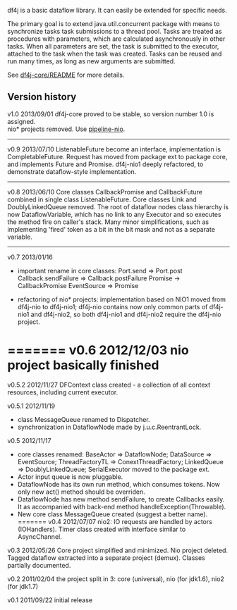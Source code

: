 df4j is a basic dataflow library. It can easily be extended for specific needs.

The primary goal is to extend java.util.concurrent package with means to synchronize tasks
task submissions to a thread pool. Tasks are treated as procedures with parameters,
which are calculated asynchronously in other tasks.
When all parameters are set, the task is submitted to the executor, attached to the task when the task was created.
Tasks can be reused and run many times, as long as new arguments are submitted.

See [df4j-core/README](df4j-core/README.md) for more details.

Version history
---------------
v1.0 2013/09/01
df4j-core proved to be stable, so version number 1.0 is assigned.  
nio* projects removed. Use [pipeline-nio](../pipeline/pipeline-nio).

---------------
v0.9 2013/07/10
ListenableFuture become an interface, implementation is CompletableFuture.
Request has moved from package ext to package core, and implements Future<Result> and Promise<Request>.
df4j-nio1 deeply refactored, to demonstrate dataflow-style implementation.

---------------
v0.8 2013/06/10
Core classes CallbackPromise and CallbackFuture combined in single class ListenableFuture.
Core classes Link and DoublyLinkedQueue removed.
The root of dataflow nodes class hierarchy is now DataflowVariable, which has no link to any Executor and so
executes the method fire on caller's stack.
Many minor simplifications, such as implementing 'fired' token as a bit in the bit mask and not as a separate variable.

---------------
v0.7 2013/01/16
- important rename in core classes:
Port.send => Port.post
Callback.sendFailure => Callback.postFailure
Promise -> CallbackPromise
EventSource => Promise

- refactoring of nio* projects:
implementation based on NIO1 moved from df4j-nio to df4j-nio1;
df4j-nio contains now only common parts of df4j-nio1 and df4j-nio2,
so both df4j-nio1 and df4j-nio2 require the df4j-nio project.

=======
v0.6 2012/12/03
nio project basically finished
=======
v0.5.2 2012/11/27
DFContext class created - a collection of all context resources, including current executor.

v0.5.1 2012/11/19
- class MessageQueue renamed to Dispatcher.
- synchronization in DataflowNode made by j.u.c.ReentrantLock.
 
v0.5 2012/11/17
- core classes renamed:
BaseActor => DataflowNode; 
DataSource => EventSource; 
ThreadFactoryTL => ConextThreadFactory; 
LinkedQueue => DoublyLinkedQueue; 
SerialExecutor moved to the package ext.
- Actor input queue is now pluggable.
- DataflowNode has its own run method, which consumes tokens. Now only new act() method should be overriden.
- DataflowNode has new method sendFailure, to create Callbacks easily.
  It as accompanied with back-end method handleException(Throwable).
- New core class MessageQueue created (suggest a better name).
=======
v0.4 2012/07/07 nio2: IO requests are handled by actors (IOHandlers).
Timer class created with interface similar to AsyncChannel. 

v0.3 2012/05/26 Core project simplified and minimized. Nio project deleted.
Tagged dataflow extracted into a separate project (demux). 
Classes partially documented.

v0.2 2011/02/04 the project split in 3: core (universal), nio (for jdk1.6), nio2 (for jdk1.7)

v0.1 2011/09/22 initial release

